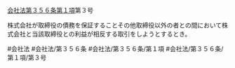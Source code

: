 [会社法第３５６条第１項](会社法＿＿＿＿第３５６条第１項)第３号

株式会社が取締役の債務を保証することその他取締役以外の者との間において株式会社と当該取締役との利益が相反する取引をしようとするとき。


#会社法
#会社法/第３５６条
#会社法/第３５６条/第１項
#会社法/第３５６条/第１項/第３号
